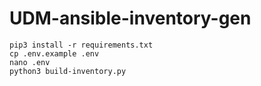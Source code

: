 # UDM-ansible-inventory-gen

```shell
pip3 install -r requirements.txt
cp .env.example .env
nano .env
python3 build-inventory.py
```